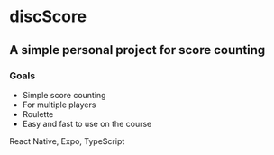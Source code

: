 # discScore
## A simple personal project for score counting

### Goals
- Simple score counting
- For multiple players
- Roulette
- Easy and fast to use on the course

React Native, Expo, TypeScript